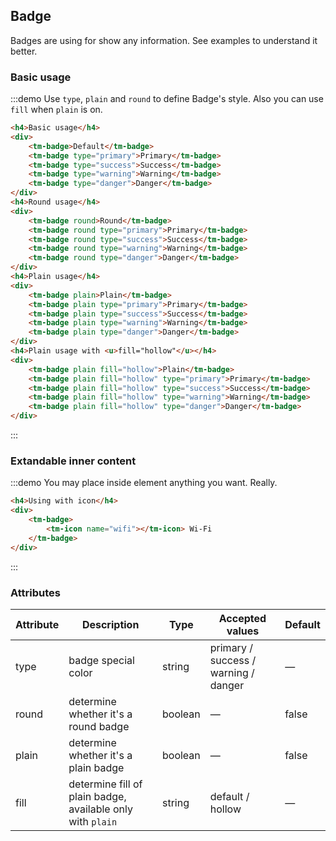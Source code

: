 <style>
    .tm-badge + .tm-badge {
        margin-left: 10px;
    }
    .demo-badge {
        background: #f4f5f9;
    }
</style>

## Badge

Badges are using for show any information. See examples to understand it better.

### Basic usage

:::demo Use `type`, `plain` and `round` to define Badge's style. Also you can use `fill` when `plain` is on.

```html
<h4>Basic usage</h4>
<div>
    <tm-badge>Default</tm-badge>
    <tm-badge type="primary">Primary</tm-badge>
    <tm-badge type="success">Success</tm-badge>
    <tm-badge type="warning">Warning</tm-badge>
    <tm-badge type="danger">Danger</tm-badge>
</div>
<h4>Round usage</h4>
<div>
    <tm-badge round>Round</tm-badge>
    <tm-badge round type="primary">Primary</tm-badge>
    <tm-badge round type="success">Success</tm-badge>
    <tm-badge round type="warning">Warning</tm-badge>
    <tm-badge round type="danger">Danger</tm-badge>
</div>
<h4>Plain usage</h4>
<div>
    <tm-badge plain>Plain</tm-badge>
    <tm-badge plain type="primary">Primary</tm-badge>
    <tm-badge plain type="success">Success</tm-badge>
    <tm-badge plain type="warning">Warning</tm-badge>
    <tm-badge plain type="danger">Danger</tm-badge>
</div>
<h4>Plain usage with <u>fill="hollow"</u></h4>
<div>
    <tm-badge plain fill="hollow">Plain</tm-badge>
    <tm-badge plain fill="hollow" type="primary">Primary</tm-badge>
    <tm-badge plain fill="hollow" type="success">Success</tm-badge>
    <tm-badge plain fill="hollow" type="warning">Warning</tm-badge>
    <tm-badge plain fill="hollow" type="danger">Danger</tm-badge>
</div>
```
:::

### Extandable inner content

:::demo You may place inside element anything you want. Really.

```html
<h4>Using with icon</h4>
<div>
    <tm-badge>
        <tm-icon name="wifi"></tm-icon> Wi-Fi
    </tm-badge>
</div>
```
:::


### Attributes
| Attribute      | Description    | Type      | Accepted values       | Default   |
|---------- |-------- |---------- |-------------  |-------- |
| type     | badge special color   | string  |   primary / success / warning / danger            |    —     |
| round     | determine whether it's a round badge   | boolean    | — | false   |
| plain     | determine whether it's a plain badge   | boolean    | — | false   |
| fill     | determine fill of plain badge, available only with `plain`   | string    | default / hollow | —   |